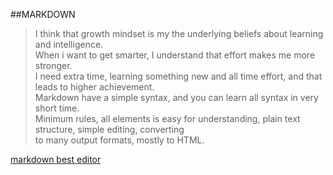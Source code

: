 ##MARKDOWN  
>I think that growth mindset is my  the underlying beliefs  about learning and intelligence.   
>When i want to get smarter, I understand that effort makes me more stronger.   
>I need  extra time, learning something new and all time effort, and that leads to higher achievement.   
>Markdown have a simple syntax, and you can learn all syntax in very short time.  
>Minimum rules, all elements is easy for understanding,  plain text structure, simple editing, converting   
>to many output formats, mostly to HTML.


[markdown best editor](https://lh3.googleusercontent.com/BKNEn2uUCcWCWEMiQNhjeYGX-8XOs5I1XdrdRLbf3Q59fGnDMctv69wbt2tqXQdkVQZF=s136)
